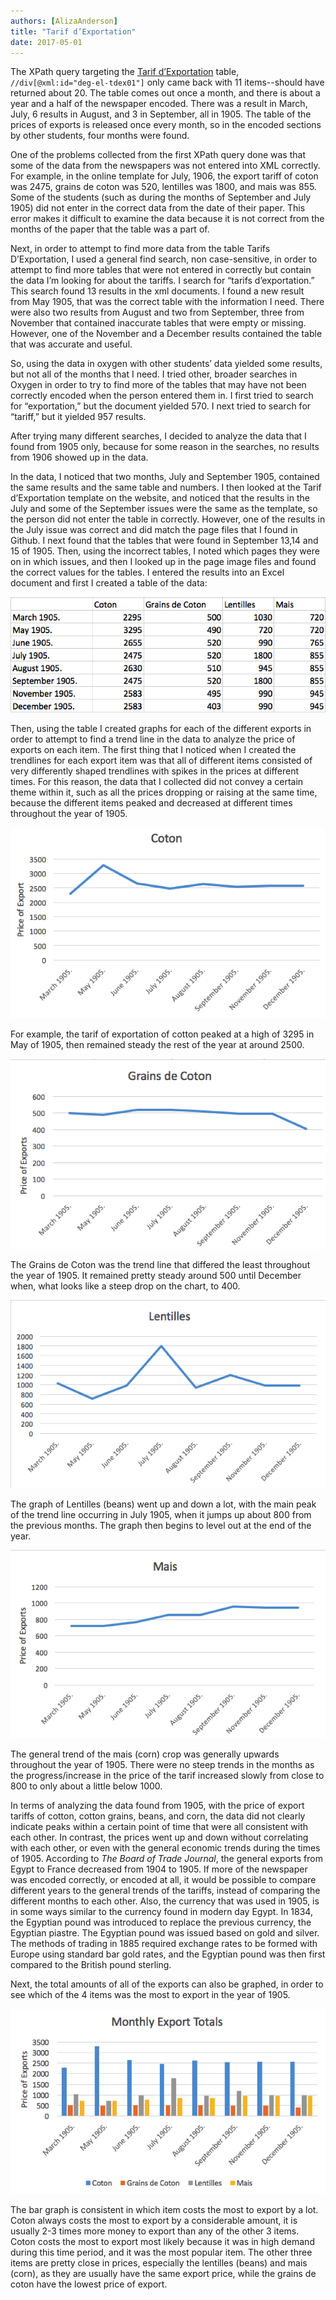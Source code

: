 ```yaml
---
authors: [AlizaAnderson]
title: "Tarif d’Exportation"
date: 2017-05-01
---
```

The XPath query targeting the [Tarif d’Exportation](https://dig-eg-gaz.github.io/templates/#tarif-dexportation) table, `//div[@xml:id="deg-el-tdex01"]` only came back with 11 items--should have returned about 20. The table comes out once a month, and there is about a year and a half of the newspaper encoded. There was a result in March, July, 6 results in August, and 3 in September, all in 1905. The table of the prices of exports is released once every month, so in the encoded sections by other students, four months were found.

One of the problems collected from the first XPath query done was that some of the data from the newspapers was not entered into XML correctly. For example, in the online template for July, 1906, the export tariff of coton was 2475, grains de coton was 520, lentilles was 1800, and mais was 855. Some of the students (such as during the months of September and July 1905) did not enter in the correct data from the date of their paper. This error makes it difficult to examine the data because it is not correct from the months of the paper that the table was a part of.

Next, in order to attempt to find more data from the table Tarifs D’Exportation, I used a general find search, non case-sensitive, in order to attempt to find more tables that were not entered in correctly but contain the data I’m looking for about the tariffs. I search for “tarifs d’exportation.” This search found 13 results in the xml documents. I found a new result from May 1905, that was the correct table with the information I need. There were also two results from August and two from September, three from November that contained inaccurate tables that were empty or missing. However, one of the November and a December results contained the table that was accurate and useful.

So, using the data in oxygen with other students’ data yielded some results, but not all of the months that I need. I tried other, broader searches in Oxygen in order to try to find more of the tables that may have not been correctly encoded when the person entered them in. I first tried to search for “exportation,” but the document yielded 570. I next tried to search for “tariff,” but it yielded 957 results.

After trying many different searches, I decided to analyze the data that I found from 1905 only, because for some reason in the searches, no results from 1906 showed up in the data.

In the data, I noticed that two months, July and September 1905, contained the same results and the same table and numbers. I then looked at the Tarif d’Exportation template on the website, and noticed that the results in the July and some of the September issues were the same as the template, so the person did not enter the table in correctly. However, one of the results in the July issue was correct and did match the page files that I found in Github. I next found that the tables that were found in September 13,14 and 15 of 1905. Then, using the incorrect tables, I noted which pages they were on in which issues, and then I looked up in the page image files and found the correct values for the tables. I entered the results into an Excel document and first I created a table of the data:

![anderson1](anderson1.png)

Then, using the table I created graphs for each of the different exports in order to attempt to find a trend line in the data to analyze the price of exports on each item. The first thing that I noticed when I created the trendlines for each export item was that all of different items consisted of very differently shaped trendlines with spikes in the prices at different times. For this reason, the data that I collected did not convey a certain theme within it, such as all the prices dropping or raising at the same time, because the different items peaked and decreased at different times throughout the year of 1905.

![anderson2](anderson2.png)

For example, the tarif of exportation of cotton peaked at a high of 3295 in May of 1905, then remained steady the rest of the year at around 2500.

![anderson3](anderson3.png)

The Grains de Coton was the trend line that differed the least throughout the year of 1905. It remained pretty steady around 500 until December when, what looks like a steep drop on the chart, to 400.

![anderson4](anderson4.png)

The graph of Lentilles (beans) went up and down a lot, with the main peak of the trend line occurring in July 1905, when it jumps up about 800 from the previous months. The graph then begins to level out at the end of the year.

![anderson5](anderson5.png)

The general trend of the mais (corn) crop was generally upwards throughout the year of 1905. There were no steep trends in the months as the progress/increase in the price of the tarif increased slowly from close to 800 to only about a little below 1000.

In terms of analyzing the data found from 1905, with the price of export tariffs of cotton, cotton grains, beans, and corn, the data did not clearly indicate peaks within a certain point of time that were all consistent with each other. In contrast, the prices went up and down without correlating with each other, or even with the general economic trends during the times of 1905. According to _The Board of Trade Journal_, the general exports from Egypt to France decreased from 1904 to 1905. If more of the newspaper was encoded correctly, or encoded at all, it would be possible to compare different years to the general trends of the tariffs, instead of comparing the different months to each other. Also, the currency that was used in 1905, is in some ways similar to the currency found in modern day Egypt. In 1834, the Egyptian pound was introduced to replace the previous currency, the Egyptian piastre. The Egyptian pound was issued based on gold and silver. The methods of trading in 1885 required exchange rates to be formed with Europe using standard bar gold rates, and the Egyptian pound was then first compared to the British pound sterling.

Next, the total amounts of all of the exports can also be graphed, in order to see which of the 4 items was the most to export in the year of 1905.

![anderson6](anderson6.png)

The bar graph is consistent in which item costs the most to export by a lot. Coton always costs the most to export by a considerable amount, it is usually 2-3 times more money to export than any of the other 3 items. Coton costs the most to export most likely because it was in high demand during this time period, and it was the most popular item. The other three items are pretty close in prices, especially the lentilles (beans) and mais (corn), as they are usually have the same export price, while the grains de coton have the lowest price of export.
